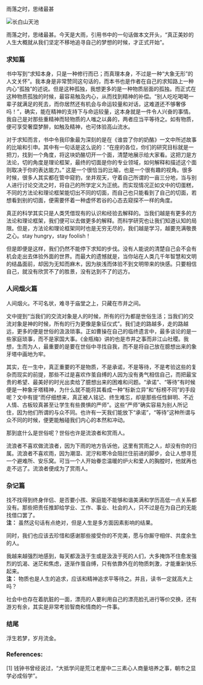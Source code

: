 雨落之时，思绪最甚

![长白山天池](https://lilu-pic-bed.oss-cn-beijing.aliyuncs.com/my-blog/2021-07-04-yuangui-after-reading/changbai-mountain-tianchi.jpg)


雨落之时，思绪最甚。今天是大雨，引用书中的一句话做本文开头，“真正美妙的人生大概就从我们坚定不移地追寻自己的梦想的时候，才正式开始”。

### 求知篇
书中写到“求知本身，只是一种修行而已；而真理本身，不过是一种“大象无形”的人文关怀”。我本身是非常赞同这句话的，而本书也是作者在自己的求知路上一种内心“孤独”的述说。但是这种孤独，我想更多的是一种物质层面的孤独。而正式在这种物质孤独的时候，最容易触及内心，从而找到精神的补偿。“别人吃吃喝喝一辈子就满足的死去，而你居然还有机会与命运较量和对话，这难道还不够奢侈吗！”，确实，能在精神的支持下与命运较量，这本身就是一件令人兴奋的事情。我自己是对那些重精神而轻物质的人嗤之以鼻的，两者应当平等待之。如有物质，便可享受奢糜梦醉，如触及精神，也可体验高山流水。

对于求知而言，书中令我印象最为深刻的是在《谁尝了你的奶酪》一文中所述故事的比喻和引申。其中有一句话是这么说的：“在座的各位，你们的研究目标就是一把刀，找到一个角度，将这块奶酪切开一个面，清楚地展示给大家看。这把刀是方法论，切的角度是理论框架，最终的切面是你的专业领域，如何解释和描述这个面则取决于你的表达能力。” 这是一个很恰当的比喻，也是一个很有趣的视角。很多时候，很多人其实都在管中窥豹，坐井观天，守着自己所谓的一亩三分地，当与别人进行讨论交流之时，将自己的所学定义为正统。而实现情况正如文中的切蛋糕，不同的方法论和理论框架能切出不同的切面，而自己也只能看到了自己的切面，若想看到别的切面，便需要怀着一种虚怀若谷的心态去窥探不一样的角度。

真正的科学其实只是人类凭借现有的认识和经验去解释的。当我们越是有更多的方法论和理论框架，我们便可以去做更多的解释。而科学研究也让我们知道认知的局限。但是，方法论和理论框架同时也是无穷无尽的，我们越是学习，越要充满敬畏之心。stay hungry，stay foolish！

但是即便是这样，我们仍然不能停下求知的步伐。没有人能说的清楚自己会不会有机会走出去体验外面的世界。而最大的遗憾就是，当你站在人类几千年智慧和文明的结晶面前，却因为无知而麻木，因为肤浅而体验不到文明带来的快感。只要相信自己，就没有欣赏不了的胜景，没有达到不了的远方。

### 人间烟火篇
人间烟火。不可名状，难寻于庙堂之上，只藏在市井之间。

文中提到“当我们的交流对象是人的时候，所有的行为都是世俗生活；当我们的交流对象是神的时候，所有的行为更像是象征仪式”。我们走的路越多，走的路越远，更多的便是世俗的汲汲琐事。正如曹操在自己的临终遗言中，最多谈论的是一些家庭琐事，而不是家国大事。《金瓶梅》讲的也是市井之事而非江山社稷。我想，生而为人，最重要的是要在世俗中寻找自我，而不是将自己放在臆想出来的象牙塔中画地为牢。

其实，在一生中，真正重要的不是物质，不是承诺，不是等待，不是考验这些的复杂而现实的前提，那些不过是喜欢作茧自缚的人因为没有勇气相信自己，而把最宝贵的希望、最美好的时光出卖给了臆想出来的困难和问题。“承诺”、“等待”有时候便是一种象牙塔精神，为什么就不能将其看成一种“标新立异”和“标榜不同”的手段呢？文中有提“而仔细想来，真正被人铭记、终生难忘，却是那些任性鲜明、不近人情、古板较真甚至让学生有些畏惧的严师”。这些“严师”确实容易为别人所记住，因为他们所谓的与众不同。也许有一天我们能放下“承诺”，“等待”这种所谓与众不同的时候，便更能触碰我们内心的本然和冲动。

那到底什么是世俗呢？世俗也许是流浪者和赏雨人。

流浪者不喜欢做流浪者，因为下雨的地方告诉他，这里有赏雨之人，却没有你的归属。流浪者不喜欢雨，因为潮湿、泥泞和寒冷会阻拦住前进的脚步，会让人想寻觅一个避难所、安乐窝。可当一个人开始眷恋温暖的炉火和爱人的胸膛时，他就再也走不远了。流浪者便成为了赏雨人。

### 杂记篇
找不找得到终身伴侣、是否要小孩、家庭能不能够和谐美满和学历高低一点关系都没有。那些把责任推卸给学业、工作、事业、社会的人，只不过是在为自己的无能找借口罢了。  
**注：** 虽然这句话有点绝对，但是人生是多方面因素影响的结果。

同时，我们也应该去珍惜和感谢那些接受你的不完美，愿与你厮守相伴、共度余生的人。

我越来越强烈地感到，每天都汲汲于生或是汲汲于死的人们，大多掩饰不住愈发强烈的饥渴、迷茫和焦虑，逐渐作茧自缚，只有依靠外在的物质刺激，才能重新快乐起来。  
**注：** 物质也是人生的追求，应该和精神追求平等待之。并且，读书一定就高大上吗？

社会中也存在着肮脏的一面，漂亮的人要利用自己的漂亮脸孔进行等价交换，还有游刃有余，其实是非常考验智商和情商的一件事。

### 结尾
浮生若梦，岁月流金。

### References:
[1] 钱钟书曾经说过，“大抵学问是荒江老屋中二三素心人商量培养之事，朝市之显学必成俗学”。

